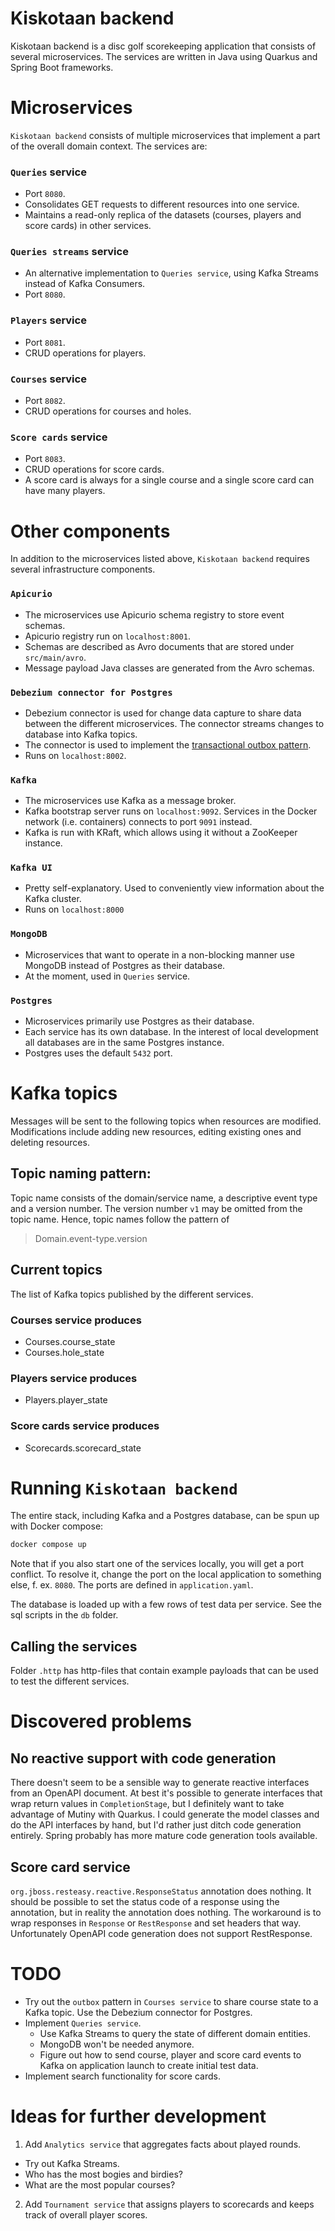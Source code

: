 # Kiskotaan backend
Kiskotaan backend is a disc golf scorekeeping application that consists of several microservices. The services are written in Java using Quarkus and Spring Boot frameworks.


# Microservices
`Kiskotaan backend` consists of multiple microservices that implement a part of the overall domain context. The services are:

### `Queries` service
- Port `8080`.
- Consolidates GET requests to different resources into one service.
- Maintains a read-only replica of the datasets (courses, players and score cards) in other services.

### `Queries streams` service
- An alternative implementation to `Queries service`, using Kafka Streams instead of Kafka Consumers.
- Port `8080`.

### `Players` service
- Port `8081`.
- CRUD operations for players.

### `Courses` service
- Port `8082`.
- CRUD operations for courses and holes.

### `Score cards` service
- Port `8083`.
- CRUD operations for score cards.
- A score card is always for a single course and a single score card can have many players.


# Other components
In addition to the microservices listed above, `Kiskotaan backend` requires several infrastructure components.

### `Apicurio`
- The microservices use Apicurio schema registry to store event schemas.
- Apicurio registry run on `localhost:8001`.
- Schemas are described as Avro documents that are stored under `src/main/avro`.
- Message payload Java classes are generated from the Avro schemas.

### `Debezium connector for Postgres`
- Debezium connector is used for change data capture to share data between the different microservices. The connector streams changes to database into Kafka topics.
- The connector is used to implement the [transactional outbox pattern](https://microservices.io/patterns/data/transactional-outbox.html).
- Runs on `localhost:8002`.

### `Kafka`
- The microservices use Kafka as a message broker.
- Kafka bootstrap server runs on `localhost:9092`. Services in the Docker network (i.e. containers) connects to port `9091` instead.
- Kafka is run with KRaft, which allows using it without a ZooKeeper instance.

### `Kafka UI`
- Pretty self-explanatory. Used to conveniently view information about the Kafka cluster.
- Runs on `localhost:8000`

### `MongoDB`
- Microservices that want to operate in a non-blocking manner use MongoDB instead of Postgres as their database.
- At the moment, used in `Queries` service.

### `Postgres`
- Microservices primarily use Postgres as their database.
- Each service has its own database. In the interest of local development all databases are in the same Postgres instance.
- Postgres uses the default `5432` port.


# Kafka topics
Messages will be sent to the following topics when resources are modified. Modifications include adding new resources, editing existing ones and deleting resources.

## Topic naming pattern:
Topic name consists of the domain/service name, a descriptive event type and a version number. The version number `v1` may be omitted from the topic name. Hence, topic names follow the pattern of

> Domain.event-type.version

## Current topics
The list of Kafka topics published by the different services.

### Courses service produces
- Courses.course_state
- Courses.hole_state

### Players service produces
- Players.player_state

### Score cards service produces
- Scorecards.scorecard_state

# Running `Kiskotaan backend`
The entire stack, including Kafka and a Postgres database, can be spun up with Docker compose:

```bash
docker compose up
```

Note that if you also start one of the services locally, you will get a port conflict. To resolve it, change the port on the local application to something else, f. ex. `8080`. The ports are defined in `application.yaml`.

The database is loaded up with a few rows of test data per service. See the sql scripts in the `db` folder.

## Calling the services
Folder `.http` has http-files that contain example payloads that can be used to test the different services.

# Discovered problems

## No reactive support with code generation
There doesn't seem to be a sensible way to generate reactive interfaces from an OpenAPI document. At best it's possible to generate interfaces that wrap return values in `CompletionStage`, but I definitely want to take advantage of Mutiny with Quarkus. I could generate the model classes and do the API interfaces by hand, but I'd rather just ditch code generation entirely. Spring probably has more mature code generation tools available.

## Score card service
`org.jboss.resteasy.reactive.ResponseStatus` annotation does nothing. It should be possible to set the status code of a response using the annotation, but in reality the annotation does nothing. The workaround is to wrap responses in `Response` or `RestResponse` and set headers that way. Unfortunately OpenAPI code generation does not support RestResponse.

# TODO
- Try out the `outbox` pattern in `Courses service` to share course state to a Kafka topic. Use the Debezium connector for Postgres. 
- Implement `Queries service`. 
  - Use Kafka Streams to query the state of different domain entities.
  - MongoDB won't be needed anymore.
  - Figure out how to send course, player and score card events to Kafka on application launch to create initial test data.
- Implement search functionality for score cards.

# Ideas for further development
1. Add `Analytics service` that aggregates facts about played rounds. 
  - Try out Kafka Streams.
  - Who has the most bogies and birdies? 
  - What are the most popular courses?

2. Add `Tournament service` that assigns players to scorecards and keeps track
   of overall player scores.


